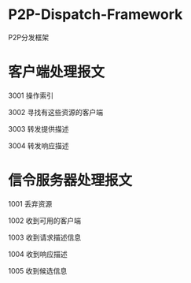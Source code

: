 # P2P-Dispatch-Framework
P2P分发框架


# 客户端处理报文
3001 操作索引

3002 寻找有这些资源的客户端

3003 转发提供描述

3004 转发响应描述


# 信令服务器处理报文
1001 丢弃资源

1002 收到可用的客户端

1003 收到请求描述信息

1004 收到响应描述

1005 收到候选信息